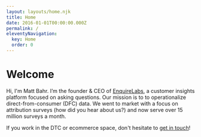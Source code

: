 ```yaml
---
layout: layouts/home.njk
title: Home
date: 2016-01-01T00:00:00.000Z
permalink: /
eleventyNavigation:
  key: Home
  order: 0
---
```

# Welcome

Hi, I'm Matt Bahr. I’m the founder & CEO of [EnquireLabs](https://enquirelabs.com), a customer insights platform focused on asking questions. Our mission is to to operationalize direct-from-consumer (DFC) data. We went to market with a focus on attribution surveys (how did you hear about us?) and now serve over 15 million surveys a month.

If you work in the DTC or ecommerce space, don't hesitate to [get in touch](/contact/)!


